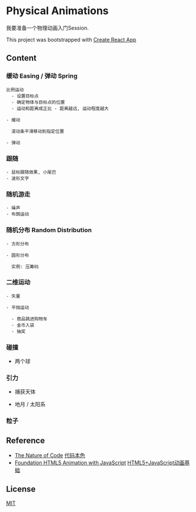 # Physical Animations

我要准备一个物理动画入门Session.  

This project was bootstrapped with [Create React App](./CREATE_REACT_APP.md)

## Content

### 缓动 Easing / 弹动 Spring

    比例运动
      - 设置目标点
      - 确定物体与目标点的位置
      - 运动和距离成正比 - 距离越远, 运动程度越大

    - 缓动
      
      滚动条平滑移动到指定位置

    - 弹动

### 跟随

    - 鼠标跟随效果, 小尾巴
    - 波形文字

### 随机游走

    - 噪声
    - 布朗运动

### 随机分布 Random Distribution

    - 方形分布

    - 圆形分布

      实例: 压筹码

### 二维运动

    - 矢量

    - 平抛运动

      - 商品跳进购物车
      - 金币入袋
      - 抽奖

### 碰撞

  - 两个球

### 引力
  
  - 捕获天体

  - 地月 / 太阳系

### 粒子

## Reference

  - [The Nature of Code](https://natureofcode.com/) [代码本色](https://item.jd.com/11587473.html)
  - [Foundation HTML5 Animation with JavaScript](https://lamberta.github.io/html5-animation/) [HTML5+JavaScript动画基础](https://item.jd.com/11253207.html)

## License

[MIT](./LICENSE)

